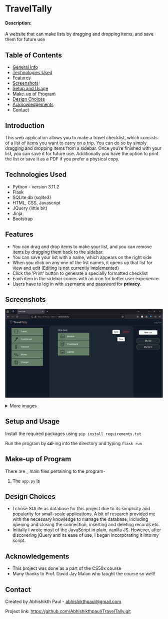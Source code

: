 # TravelTally

#### Description:

A website that can make lists by dragging and dropping items, and save them for future use

## Table of Contents

- [General Info](#general-information)
- [Technologies Used](#technologies-used)
- [Features](#features)
- [Screenshots](#screenshots)
- [Setup and Usage](#setup-and-usage)
- [Make-up of Program](#make-up-of-program)
- [Design Choices](#design-choices)
- [Acknowledgements](#acknowledgements)
- [Contact](#contact)

## Introduction

This web application allows you to make a travel checklist, which consists of a list of items you want to carry on a trip. You can do so by simply dragging and dropping items from a sidebar. Once you’re finished with your list, you can save it for future use. Additionally you have the option to print the list or save it as a PDF if you prefer a physical copy.

## Technologies Used

- Python - version 3.11.2
- Flask
- SQLite db (sqlite3)
- HTML, CSS, Javascript
- JQuery (little bit)
- Jinja
- Bootstrap

## Features

- You can drag and drop items to make your list, and you can remove items by dragging them back to the sidebar.
- You can save your list with a name, which appears on the right side
- When you click on any one of the list names, it opens up that list for view and edit (Editing is not currently implemented)
- Click the 'Print' button to generate a specially formatted checklist
- Each item in the sidebar comes with an icon for better user experience.
- Users have to log in with username and password for **privacy**.

## Screenshots

![App](Screenshots/second_list.png)

<details>
  <summary>More images</summary>
  <figure>
    <img src="Screenshots/register.png" alt="Register"/>
    <figcaption style="text-align:center;">Fig.1 - Register</figcaption>
    <br>
  </figure>
  
  <figure>
    <img src="Screenshots/error.png" alt="Error"/>
    <figcaption style="text-align:center;">Fig.2 - Error</figcaption>
    <br>
  </figure>
  
  <figure>
    <img src="Screenshots/dragndrop.png" alt="Drag and drop"/>
    <figcaption style="text-align:center;">Fig.3 - Drag and drop</figcaption>
    <br>
  </figure>
  
  <figure>
    <img src="Screenshots/print_list.png" alt="Print"/>
    <figcaption style="text-align:center;">Fig.4 - Print preview</figcaption>
  </figure>
</details>

## Setup and Usage

Install the required packages using `pip install requirements.txt`

Run the program by **cd**-ing into the directory and typing `flask run`

## Make-up of Program

There are \_ main files pertaining to the program-

1. The `app.py` is

## Design Choices

- I chose SQLite as database for this project due to its simplicity and popularity for small-scale applications. A bit of research provided me with the necessary knowledge to manage the database, including opening and closing the connection, inserting and deleting records etc.
- Initially I wrote most of the JavaScript in plain, vanilla JS. However, after discovering jQuery and its ease of use, I began incorporating it into my script.

## Acknowledgements

- This project was done as a part of the CS50x course
- Many thanks to Prof. David Jay Malan who taught the course so well!

## Contact

Created by Abhishikth Paul - abhishikthpaul@gmail.com

Project link: https://github.com/Abhishikthpaul/TravelTally.git

<!-- ## License -->
<!-- This project is open source and available under the [... License](). -->

